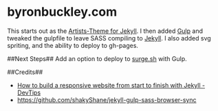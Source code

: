 byronbuckley.com
================

This starts out as the [Artists-Theme for Jekyll][]. I then added [Gulp][] and tweaked the gulpfile to leave SASS compiling to [Jekyll][]. I also added svg spriting, and the ability to deploy to gh-pages. 

##Next Steps##
Add an option to deploy to [surge.sh][] with Gulp.

##Credits##
- [How to build a responsive website from start to finish with Jekyll - DevTips](https://www.youtube.com/playlist?list=PLqGj3iMvMa4KQZUkRjfwMmTq_f1fbxerI)
- https://github.com/shakyShane/jekyll-gulp-sass-browser-sync

[Artists-Theme for Jekyll]: https://www.youtube.com/playlist?list=PLqGj3iMvMa4KQZUkRjfwMmTq_f1fbxerI
[Gulp]: https://github.com/shakyShane/jekyll-gulp-sass-browser-sync "A starter project including full setup for Jekyll, GulpJS, SASS, AutoPrefixer & BrowserSync"
[surge.sh]: www.surge.sh
[Jekyll]: http://jekyllrb.com/
